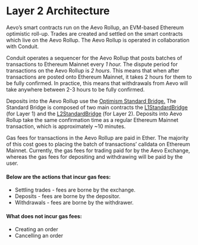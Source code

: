 # Layer 2 Architecture

Aevo’s smart contracts run on the Aevo Rollup, an EVM-based Ethereum optimistic roll-up. Trades are created and settled on the smart contracts which live on the Aevo Rollup. The Aevo Rollup is operated in collaboration with Conduit.

Conduit operates a sequencer for the Aevo Rollup that posts batches of transactions to Ethereum Mainnet every _1 hour._ The dispute period for transactions on the Aevo Rollup is _2 hours_. This means that when after transactions are posted onto Ethereum Mainnet, it takes 2 hours for them to be fully confirmed. In practice, this means that withdrawals from Aevo will take anywhere between 2-3 hours to be fully confirmed.

Deposits into the Aevo Rollup use the [Optimism Standard Bridge.](https://community.optimism.io/docs/developers/bridge/standard-bridge/) The Standard Bridge is composed of two main contracts the [L1StandardBridge](https://github.com/ethereum-optimism/optimism/blob/master/packages/contracts/contracts/L1/messaging/L1StandardBridge.sol) (for Layer 1) and the [L2StandardBridge](https://github.com/ethereum-optimism/optimism/blob/master/packages/contracts/contracts/L2/messaging/L2StandardBridge.sol) (for Layer 2). Deposits into Aevo Rollup take the same confirmation time as a regular Ethereum Mainnet transaction, which is approximately \~10 minutes.

Gas fees for transactions in the Aevo Rollup are paid in Ether. The majority of this cost goes to placing the batch of transactions’ calldata on Ethereum Mainnet. Currently, the gas fees for trading paid for by the Aevo Exchange, whereas the gas fees for depositing and withdrawing will be paid by the user.

#### Below are the actions that incur gas fees:

* Settling trades - fees are borne by the exchange.
* Deposits - fees are borne by the depositor.
* Withdrawals - fees are borne by the withdrawer.

#### What does not incur gas fees:

* Creating an order
* Cancelling an order
